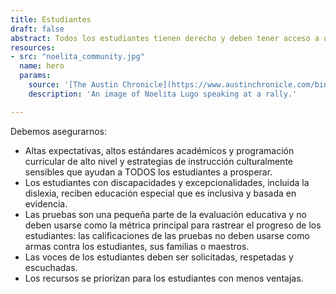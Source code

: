 ```yaml
---
title: Estudiantes
draft: false
abstract: Todos los estudiantes tienen derecho y deben tener acceso a una rica experiencia educativa para que puedan actualizar su máximo potencial académico y en la vida.
resources:
- src: "noelita_community.jpg"
  name: hero
  params:
    source: '[The Austin Chronicle](https://www.austinchronicle.com/binary/26de/pols_feature30.jpg)'
    description: 'An image of Noelita Lugo speaking at a rally.'

---
```


Debemos asegurarnos:
* Altas expectativas, altos estándares académicos y programación curricular de alto nivel y estrategias de instrucción culturalmente sensibles que ayudan a TODOS los estudiantes a prosperar.
* Los estudiantes con discapacidades y excepcionalidades, incluida la dislexia, reciben educación especial que es inclusiva y basada en evidencia.
* Las pruebas son una pequeña parte de la evaluación educativa y no deben usarse como la métrica principal para rastrear el progreso de los estudiantes: las calificaciones de las pruebas no deben usarse como armas contra los estudiantes, sus familias o maestros.
* Las voces de los estudiantes deben ser solicitadas, respetadas y escuchadas.
* Los recursos se priorizan para los estudiantes con menos ventajas.
